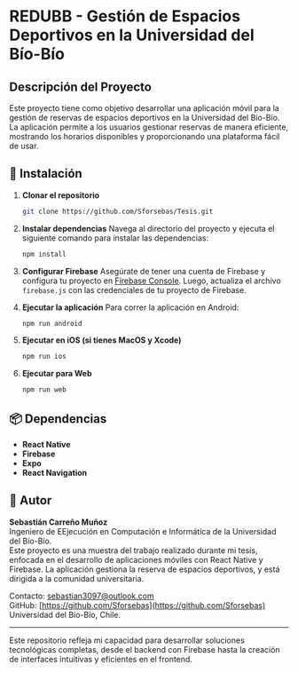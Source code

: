 
# REDUBB - Gestión de Espacios Deportivos en la Universidad del Bío-Bío

## Descripción del Proyecto

Este proyecto tiene como objetivo desarrollar una aplicación móvil para la gestión de reservas de espacios deportivos en la Universidad del Bío-Bío. La aplicación permite a los usuarios gestionar reservas de manera eficiente, mostrando los horarios disponibles y proporcionando una plataforma fácil de usar.

## 🚀 Instalación

1. **Clonar el repositorio**
   ```bash
   git clone https://github.com/Sforsebas/Tesis.git
   ```

2. **Instalar dependencias**
   Navega al directorio del proyecto y ejecuta el siguiente comando para instalar las dependencias:
   ```bash
   npm install
   ```

3. **Configurar Firebase**
   Asegúrate de tener una cuenta de Firebase y configura tu proyecto en [Firebase Console](https://console.firebase.google.com/). Luego, actualiza el archivo `firebase.js` con las credenciales de tu proyecto de Firebase.

4. **Ejecutar la aplicación**
   Para correr la aplicación en Android:
   ```bash
   npm run android
   ```

5. **Ejecutar en iOS (si tienes MacOS y Xcode)**
   ```bash
   npm run ios
   ```

6. **Ejecutar para Web**
   ```bash
   npm run web
   ```

## 📦 Dependencias

- **React Native**
- **Firebase**
- **Expo**
- **React Navigation**

## 👤 Autor

**Sebastián Carreño Muñoz**  
Ingeniero de EEjecución en Computación e Informática de la Universidad del Bío-Bío.  
Este proyecto es una muestra del trabajo realizado durante mi tesis, enfocada en el desarrollo de aplicaciones móviles con React Native y Firebase. La aplicación gestiona la reserva de espacios deportivos, y está dirigida a la comunidad universitaria.  

Contacto: sebastian3097@outlook.com  
GitHub: [https://github.com/Sforsebas](https://github.com/Sforsebas)  
Universidad del Bío-Bío, Chile.

---

Este repositorio refleja mi capacidad para desarrollar soluciones tecnológicas completas, desde el backend con Firebase hasta la creación de interfaces intuitivas y eficientes en el frontend.
